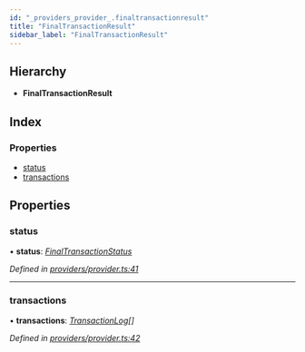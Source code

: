 ```yaml
---
id: "_providers_provider_.finaltransactionresult"
title: "FinalTransactionResult"
sidebar_label: "FinalTransactionResult"
---
```


## Hierarchy

* **FinalTransactionResult**

## Index

### Properties

* [status](_providers_provider_.finaltransactionresult.md#status)
* [transactions](_providers_provider_.finaltransactionresult.md#transactions)

## Properties

###  status

• **status**: *[FinalTransactionStatus](../enums/_providers_provider_.finaltransactionstatus.md)*

*Defined in [providers/provider.ts:41](https://github.com/nearprotocol/nearlib/blob/12d9667/src.ts/providers/provider.ts#L41)*

___

###  transactions

• **transactions**: *[TransactionLog](_providers_provider_.transactionlog.md)[]*

*Defined in [providers/provider.ts:42](https://github.com/nearprotocol/nearlib/blob/12d9667/src.ts/providers/provider.ts#L42)*